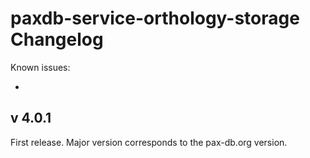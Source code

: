 # paxdb-service-orthology-storage Changelog

Known issues:

-


## v 4.0.1

First release. Major version corresponds to the pax-db.org version.
